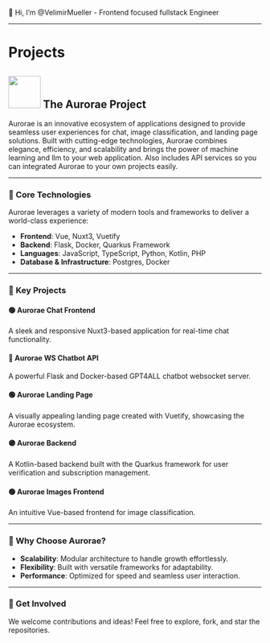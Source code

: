 👋 Hi, I’m @VelimirMueller - Frontend focused fullstack Engineer
____
# Projects

## <img src="https://github.com/user-attachments/assets/f1cc341f-6155-41eb-8c18-aa80645a9a80" width="64" height="64"> The Aurorae Project


Aurorae is an innovative ecosystem of applications designed to provide seamless user experiences for chat, image classification, and landing page solutions. Built with cutting-edge technologies, Aurorae combines elegance, efficiency, and scalability and brings the power of machine learning and llm to your web application. Also includes API services so you can integrated Aurorae to your own projects easily.

---

### 🚀 Core Technologies
Aurorae leverages a variety of modern tools and frameworks to deliver a world-class experience:

- **Frontend**: Vue, Nuxt3, Vuetify
- **Backend**: Flask, Docker, Quarkus Framework
- **Languages**: JavaScript, TypeScript, Python, Kotlin, PHP
- **Database & Infrastructure**: Postgres, Docker

---

### 📌 Key Projects

#### 🟢 Aurorae Chat Frontend
A sleek and responsive Nuxt3-based application for real-time chat functionality.

#### 🔵 Aurorae WS Chatbot API
A powerful Flask and Docker-based GPT4ALL chatbot websocket server.

#### 🟢 Aurorae Landing Page
A visually appealing landing page created with Vuetify, showcasing the Aurorae ecosystem.

#### 🟣 Aurorae Backend
A Kotlin-based backend built with the Quarkus framework for user verification and subscription management.

#### 🟢 Aurorae Images Frontend
An intuitive Vue-based frontend for image classification.

---

### 🌟 Why Choose Aurorae?
- **Scalability**: Modular architecture to handle growth effortlessly.
- **Flexibility**: Built with versatile frameworks for adaptability.
- **Performance**: Optimized for speed and seamless user interaction.

---

### 🤝 Get Involved
We welcome contributions and ideas! Feel free to explore, fork, and star the repositories.

<!---
VelimirMueller/VelimirMueller is a ✨ special ✨ repository because its `README.md` (this file) appears on your GitHub profile.
You can click the Preview link to take a look at your changes.
--->
